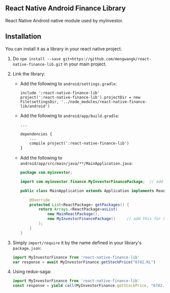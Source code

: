 ## React Native Android Finance Library
React Native Android native module used by myInvestor.

## Installation
You can install it as a library in your react native project.

1. Do `npm install --save git+https://github.com/mengwangk/react-native-finance-lib.git` in your main project.
2. Link the library:
    * Add the following to `android/settings.gradle`:
        ```
        include ':react-native-finance-lib'
        project(':react-native-finance-lib').projectDir = new File(settingsDir, '../node_modules/react-native-finance-lib/android')
        ```

    * Add the following to `android/app/build.gradle`:
        ```xml
        ...

        dependencies {
            ...
            compile project(':react-native-finance-lib')
        }
        ```
    * Add the following to `android/app/src/main/java/**/MainApplication.java`:
        ```java
        package com.myinvestor;

        import com.myinvestor.finance.MyInvestorFinancePackage;  // add this for react-native-finance-lib

        public class MainApplication extends Application implements ReactApplication {

            @Override
            protected List<ReactPackage> getPackages() {
                return Arrays.<ReactPackage>asList(
                    new MainReactPackage(),
                    new MyInvestorFinancePackage()     // add this for react-native-finance-lib
                );
            }
        }
        ```
4. Simply `import/require` it by the name defined in your library's `package.json`:

    ```javascript
    import MyInvestorFinance from 'react-native-finance-lib'
    var response = await MyInvestorFinance.getStockPrice("6742.KL")
    ```

5. Using redux-saga:

    ```javascript
    import MyInvestorFinance from 'react-native-finance-lib'
    const response = yield call(MyInvestorFinance.getStockPrice, "6742.KL");
    ```


